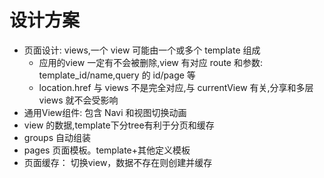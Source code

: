 # 设计方案

- 页面设计: views,一个 view 可能由一个或多个 template 组成
  - 应用的view 一定有不会被删除,view 有对应 route 和参数: template_id/name,query 的 id/page 等
  - location.href 与 views 不是完全对应,与 currentView 有关,分享和多层 views 就不会受影响
- 通用View组件: 包含 Navi 和视图切换动画
- view 的数据,template下分tree有利于分页和缓存
- groups 自动组装
- pages 页面模板。template+其他定义模板
- 页面缓存： 切换view，数据不存在则创建并缓存
